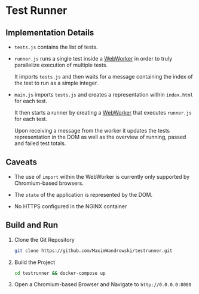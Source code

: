 Test Runner
===========

Implementation Details
----------------------

- `tests.js` contains the list of tests.

- `runner.js` runs a single test inside a [WebWorker][WW] in order to truly
  parallelize execution of multiple tests.

  It imports `tests.js` and then waits for a message containing the index of the
  test to run as a simple integer.

- `main.js` imports `tests.js` and creates a representation within `index.html`
  for each test.

  It then starts a runner by creating a [WebWorker][WW] that executes
  `runner.js` for each test.

  Upon receiving a message from the worker it updates the tests representation
  in the DOM as well as the overview of running, passed and failed test totals.

Caveats
-------

- The use of `import` within the WebWorker is currently only supported by
  Chromium-based browsers.

- The `state` of the application is represented by the DOM.

- No HTTPS configured in the NGINX container

Build and Run
-------------

1. Clone the Git Repository

   ```bash
   git clone https://github.com/MaximWandrowski/testrunner.git
   ```

2. Build the Project

   ```bash
   cd testrunner && docker-compose up
   ```

3. Open a Chromium-based Browser and Navigate to `http://0.0.0.0:8080`

[WW]: https://developer.mozilla.org/en-US/docs/Web/API/Web_Workers_API
